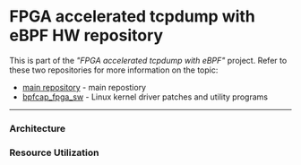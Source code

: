 # FPGA accelerated tcpdump with eBPF HW repository
This is part of the *"FPGA accelerated tcpdump with eBPF"* project. Refer to these two repositories for more information on the topic:
* [main repository](https://github.com/JDuchniewicz/de0-nano-soc-starter/bpfcap_fpga) - main repostiory
* [bpfcap_fpga_sw](https://github.com/JDuchniewicz/fpga-tcpdump-sw) - Linux kernel driver patches and utility programs

---

### Architecture

### Resource Utilization

